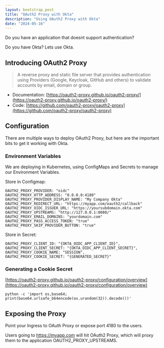 ```yaml
---
layout: bootstrap_post
title: "OAuth2 Proxy with Okta"
description: "Using OAuth2 Proxy with Okta"
date: "2024-05-16"
---
```


Do you have an application that doesnt support authentication?

Do you have Okta?  Lets use Okta.

## Introducing OAuth2 Proxy

> A reverse proxy and static file server that provides authentication using Providers (Google, Keycloak, GitHub and others) to validate accounts by email, domain or group.

- Documentation: [https://oauth2-proxy.github.io/oauth2-proxy/](https://oauth2-proxy.github.io/oauth2-proxy/)
- Code: [https://github.com/oauth2-proxy/oauth2-proxy](https://github.com/oauth2-proxy/oauth2-proxy)

## Configuration

There are multiple ways to deploy OAuth2 Proxy, but here are the important bits to get it working with Okta.

### Environment Variables
We are deploying in Kubernetes, using ConfigMaps and Secrets to manage our Environment Variables.

Store in Configmap:

```
OAUTH2_PROXY_PROVIDER: "oidc"
OAUTH2_PROXY_HTTP_ADDRESS: "0.0.0.0:4180"
OAUTH2_PROXY_PROVIDER_DISPLAY_NAME: "My Company Okta"
OAUTH2_PROXY_REDIRECT_URL: "https://myapp.com/oauth2/callback"
OAUTH2_PROXY_OIDC_ISSUER_URL: "https://yoursubdomain.okta.com"
OAUTH2_PROXY_UPSTREAMS: "http://127.0.0.1:8080/"
OAUTH2_PROXY_EMAIL_DOMAINS: "yourdomain.com"
OAUTH2_PROXY_PASS_ACCESS_TOKEN: "true"
OAUTH2_PROXY_SKIP_PROVIDER_BUTTON: "true"
```

Store in Secret:

```
OAUTH2_PROXY_CLIENT_ID: "{OKTA_OIDC_APP_CLIENT_ID}",
OAUTH2_PROXY_CLIENT_SECRET: "{OKTA_OIDC_APP_CLIENT_SECRET}",
OAUTH2_PROXY_COOKIE_NAME: "SESSION",
OAUTH2_PROXY_COOKIE_SECRET: "{GENERATED_SECRET}"
```

### Generating a Cookie Secret

[https://oauth2-proxy.github.io/oauth2-proxy/configuration/overview](https://oauth2-proxy.github.io/oauth2-proxy/configuration/overview)

```
python -c 'import os,base64; print(base64.urlsafe_b64encode(os.urandom(32)).decode())'
```

## Exposing the Proxy
Point your Ingress to OAuth Proxy or expose port 4180 to the users.

Users going to https://myapp.com will hit OAuth2 Proxy, which will proxy them to the application OAUTH2_PROXY_UPSTREAMS.

